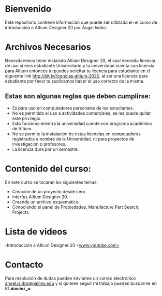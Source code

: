 # Bienvenido	
 Este repositorio contiene información que puede ser utilizada en el curso de introducción a Altium Designer 20 por Ángel Isidro.

# Archivos Necesarios

 Necesitaremos tener instalado Altium Designer 20, el cual necesita licencia de uso si eres estudiante Universitario y tu universidad cuenta con licencia para Altium entonces tu puedes solicitar tu licencia para estudiante en el siguiente link <http://bit.ly/licencias-altium-2020>, al ser una licencia para estudiante por favor te suplicamos hacer el uso correcto de la misma. 

## Estas son algunas reglas que deben cumplirse:

* Es para uso en computadores personales de los estudiantes.
* No es permitido el uso e actividades comerciales, se les puede quitar este privilegio.
* Esto funciona mientra la universidad cuente con programa académico de Altium.
* No se permite la instalación de estas licencias en computadores registrados a nombre de la Universidad, ni para proyectos de investigación o profesores.
* La licencia dura por un semestre.

# Contenido del curso:

En este curso se tocaran los siguientes temas: 

- Creación de un proyecto desde cero.
- Interfaz Altium Designer 20.
- Creando un archivo esquematico.
- Conociendo el panel de Propiedades, Manufacture Part Search, Projects.

# Lista de videos

-Introducción a Altium Designer 20 <www.youtube.com>

# Contacto 
Para resolución de dudas pueden enviarme un correo electrónico <angel.isidro@galileo.edu> y si quieren seguir mi trabajo pueden buscarme en IG ***daniiez_a*** 